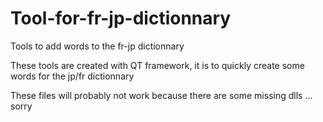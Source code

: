 # Tool-for-fr-jp-dictionnary
Tools to add words to the fr-jp dictionnary

These tools are created with QT framework, it is to quickly create some words for the jp/fr dictionnary

These files will probably not work because there are some missing dlls ... sorry
